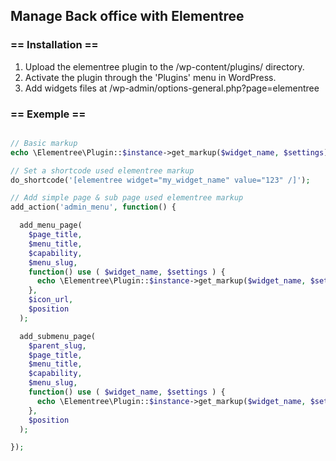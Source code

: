 ## Manage Back office with Elementree

### == Installation ==

1. Upload the elementree plugin to the /wp-content/plugins/ directory.
2. Activate the plugin through the 'Plugins' menu in WordPress.
3. Add widgets files at /wp-admin/options-general.php?page=elementree

### == Exemple ==

```php

// Basic markup
echo \Elementree\Plugin::$instance->get_markup($widget_name, $settings);

// Set a shortcode used elementree markup
do_shortcode('[elementree widget="my_widget_name" value="123" /]');

// Add simple page & sub page used elementree markup
add_action('admin_menu', function() {

  add_menu_page(
    $page_title,
    $menu_title,
    $capability,
    $menu_slug, 
    function() use ( $widget_name, $settings ) {
      echo \Elementree\Plugin::$instance->get_markup($widget_name, $settings);
    },
    $icon_url,
    $position
  );

  add_submenu_page(
    $parent_slug,
    $page_title,
    $menu_title,
    $capability,
    $menu_slug,
    function() use ( $widget_name, $settings ) {
      echo \Elementree\Plugin::$instance->get_markup($widget_name, $settings);
    },
    $position
  );

});

```

